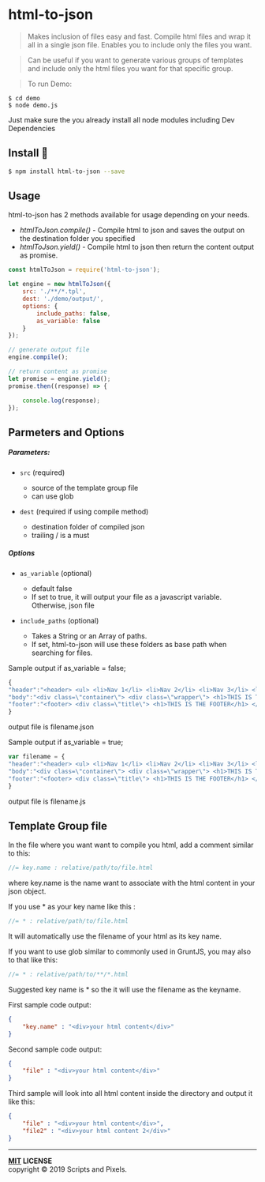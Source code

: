 # html-to-json

>Makes inclusion of files easy and fast.
Compile html files and wrap it all in a single json file.
Enables you to include only the files you want.

>Can be useful if you want to generate various groups of templates and
include only the html files you want for that specific group.

> To run Demo:
>
```
$ cd demo
$ node demo.js 
```
Just make sure the you already install all node modules including Dev Dependencies

Install :traffic_light:
-------

```bash
$ npm install html-to-json --save
```


## Usage
html-to-json has 2 methods available for usage depending on your needs. 

* *htmlToJson.compile()* - Compile html to json and saves the output on the destination folder you specified
* *htmlToJson.yield()* - Compile html to json then return the content output as promise.

```javascript
const htmlToJson = require('html-to-json');

let engine = new htmlToJson({
    src: './**/*.tpl',
    dest: './demo/output/',
    options: {
        include_paths: false,
        as_variable: false
    }
});

// generate output file
engine.compile();

// return content as promise
let promise = engine.yield();
promise.then((response) => {

    console.log(response);
});

```

## Parmeters and Options

##### Parameters:
* `src` (required)
	* source of the template group file 
	* can use glob

* `dest` (required if using compile method)
    * destination folder of compiled json
    * trailing / is a must

##### Options    
* `as_variable` (optional)
    * default false
    * If set to true, it will output your file as a javascript variable. Otherwise, json file

* `include_paths` (optional)
    * Takes a String or an Array of paths.
    * If set, html-to-json will use these folders as base path when searching for files.



Sample output if as_variable = false;

```javascript
{
"header":"<header> <ul> <li>Nav 1</li> <li>Nav 2</li> <li>Nav 3</li> <li>Nav 4</li> </ul> </header>",
"body":"<div class=\"container\"> <div class=\"wrapper\"> <h1>THIS IS THE BODY</h1> <p>This is underscore template tags <%= variable %></p> </div> </div>",
"footer":"<footer> <div class=\"title\"> <h1>THIS IS THE FOOTER</h1> </div> </footer>"
}

```
output file is filename.json


Sample output if as_variable = true;

```javascript
var filename = {
"header":"<header> <ul> <li>Nav 1</li> <li>Nav 2</li> <li>Nav 3</li> <li>Nav 4</li> </ul> </header>",
"body":"<div class=\"container\"> <div class=\"wrapper\"> <h1>THIS IS THE BODY</h1> <p>This is underscore template tags <%= variable %></p> </div> </div>",
"footer":"<footer> <div class=\"title\"> <h1>THIS IS THE FOOTER</h1> </div> </footer>"
}

```
output file is filename.js

## Template Group file

In the file where you want want to compile you html, add a comment similar to this:

```javascript
//= key.name : relative/path/to/file.html
```

where key.name is the name want to associate with the html content in your json object.

If you use * as your key name like this :

```javascript
//= * : relative/path/to/file.html
```

It will automatically use the filename of your html as its key name.

If you want to use glob similar to commonly used in GruntJS, you may also to that like this:

```javascript
//= * : relative/path/to/**/*.html
```

Suggested key name is * so the it will use the filename as the keyname.

First sample code output:

```json
{
    "key.name" : "<div>your html content</div>"
}
```

Second sample code output:

```json
{
    "file" : "<div>your html content</div>"
}
```

Third sample will look into all html content inside the directory and output it like this:

```json
{
    "file" : "<div>your html content</div>",
    "file2" : "<div>your html content 2</div>"
}
```




----
**[MIT](LICENSE) LICENSE** <br>
copyright &copy; 2019 Scripts and Pixels.
